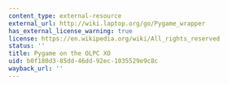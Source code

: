 ```yaml
---
content_type: external-resource
external_url: http://wiki.laptop.org/go/Pygame_wrapper
has_external_license_warning: true
license: https://en.wikipedia.org/wiki/All_rights_reserved
status: ''
title: Pygame on the OLPC XO
uid: b0f180d3-85dd-46dd-92ec-1035529e9c8c
wayback_url: ''
---
```

